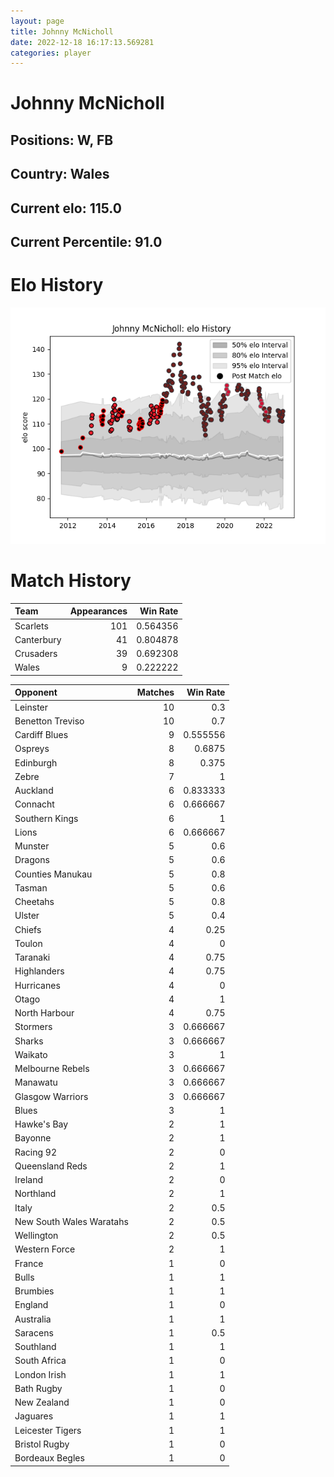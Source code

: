 ```yaml
---  
layout: page  
title: Johnny McNicholl  
date: 2022-12-18 16:17:13.569281  
categories: player  
---
```

# Johnny McNicholl

## Positions: W, FB

## Country: Wales

## Current elo: 115.0

## Current Percentile: 91.0

# Elo History


![elo history](history_JohnnyMcNicholl.png)
# Match History


| Team       |   Appearances |   Win Rate |
|:-----------|--------------:|-----------:|
| Scarlets   |           101 |   0.564356 |
| Canterbury |            41 |   0.804878 |
| Crusaders  |            39 |   0.692308 |
| Wales      |             9 |   0.222222 |

| Opponent                 |   Matches |   Win Rate |
|:-------------------------|----------:|-----------:|
| Leinster                 |        10 |   0.3      |
| Benetton Treviso         |        10 |   0.7      |
| Cardiff Blues            |         9 |   0.555556 |
| Ospreys                  |         8 |   0.6875   |
| Edinburgh                |         8 |   0.375    |
| Zebre                    |         7 |   1        |
| Auckland                 |         6 |   0.833333 |
| Connacht                 |         6 |   0.666667 |
| Southern Kings           |         6 |   1        |
| Lions                    |         6 |   0.666667 |
| Munster                  |         5 |   0.6      |
| Dragons                  |         5 |   0.6      |
| Counties Manukau         |         5 |   0.8      |
| Tasman                   |         5 |   0.6      |
| Cheetahs                 |         5 |   0.8      |
| Ulster                   |         5 |   0.4      |
| Chiefs                   |         4 |   0.25     |
| Toulon                   |         4 |   0        |
| Taranaki                 |         4 |   0.75     |
| Highlanders              |         4 |   0.75     |
| Hurricanes               |         4 |   0        |
| Otago                    |         4 |   1        |
| North Harbour            |         4 |   0.75     |
| Stormers                 |         3 |   0.666667 |
| Sharks                   |         3 |   0.666667 |
| Waikato                  |         3 |   1        |
| Melbourne Rebels         |         3 |   0.666667 |
| Manawatu                 |         3 |   0.666667 |
| Glasgow Warriors         |         3 |   0.666667 |
| Blues                    |         3 |   1        |
| Hawke's Bay              |         2 |   1        |
| Bayonne                  |         2 |   1        |
| Racing 92                |         2 |   0        |
| Queensland Reds          |         2 |   1        |
| Ireland                  |         2 |   0        |
| Northland                |         2 |   1        |
| Italy                    |         2 |   0.5      |
| New South Wales Waratahs |         2 |   0.5      |
| Wellington               |         2 |   0.5      |
| Western Force            |         2 |   1        |
| France                   |         1 |   0        |
| Bulls                    |         1 |   1        |
| Brumbies                 |         1 |   1        |
| England                  |         1 |   0        |
| Australia                |         1 |   1        |
| Saracens                 |         1 |   0.5      |
| Southland                |         1 |   1        |
| South Africa             |         1 |   0        |
| London Irish             |         1 |   1        |
| Bath Rugby               |         1 |   0        |
| New Zealand              |         1 |   0        |
| Jaguares                 |         1 |   1        |
| Leicester Tigers         |         1 |   1        |
| Bristol Rugby            |         1 |   0        |
| Bordeaux Begles          |         1 |   0        |